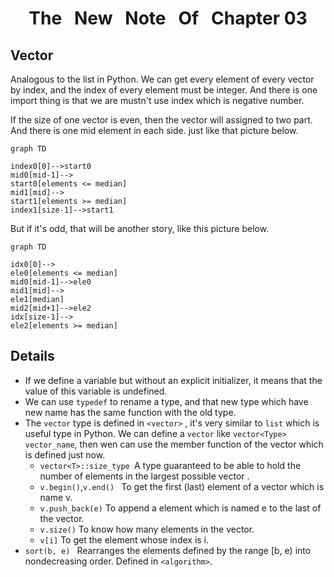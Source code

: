 <center><h1>The&nbsp;&nbsp;&nbsp;New&nbsp;&nbsp;&nbsp;Note&nbsp;&nbsp;&nbsp;Of&nbsp;&nbsp;&nbsp;Chapter 03
</center>

## Vector

Analogous to the list in Python. We can get every element of every vector by index, and the index of every element must be integer. And there is one import thing is that we are mustn't use index which is negative number.

If the size of one vector is even, then the vector will assigned to two part. And there is one mid element in each side. just like that picture below.

```mermaid
graph TD

index0[0]-->start0
mid0[mid-1]-->
start0[elements <= median]
mid1[mid]-->
start1[elements >= median]
index1[size-1]-->start1
```

But if it's odd, that will be another story, like this picture below.

```mermaid
graph TD

idx0[0]-->
ele0[elements <= median]
mid0[mid-1]-->ele0
mid1[mid]-->
ele1[median]
mid2[mid+1]-->ele2
idx[size-1]-->
ele2[elements >= median]
```

## Details

- If we define a variable but without an explicit initializer, it means that the value of this variable is undefined.
- We can use `typedef` to rename a type, and that new type which have new name has the same function with the old type.
- The `vector` type is defined in `<vector>` , it's very similar to `list` which is useful type in Python. We can define a  `vector` like `vector<Type> vector_name`, then wen can use the member function of the vector which is defined just now.
  - `vector<T>::size_type `A type guaranteed to be able to hold the number of elements in the largest possible vector .
  - `v.begin()`,`v.end() ` To get the first (last) element of a vector which is name v. 
  - `v.push_back(e)` To append a element which is named e to the last of the vector.
  - `v.size()` To know how many elements in the vector.
  - `v[i]` To get the element whose index is i.
- `sort(b, e) ` Rearranges the elements defined by the range [b, e) into nondecreasing order. Defined in `<algorithm>`. 